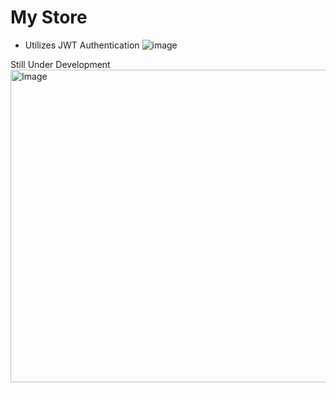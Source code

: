 # My Store

- Utilizes JWT Authentication
  ![image](https://github.com/manowari/Full-Stack-Convenient-Store-System-/assets/141199798/e61f688e-c60f-486e-b6a0-3ace29490aa2)

  


  




Still Under Development
<img src="https://github.com/manowari/Full-Stack-Convenient-Store-System-/assets/141199798/e6b70f9f-f3e1-4533-8a93-0d764f04c357" alt="Image" width="800" height="500">

